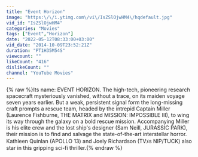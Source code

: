```yaml
---
title: "Event Horizon"
image: "https:\/\/i.ytimg.com\/vi\/IsZSlOjwHM4\/hqdefault.jpg"
vid_id: "IsZSlOjwHM4"
categories: "Movies"
tags: ["Event","Horizon"]
date: "2022-05-12T08:33:00+03:00"
vid_date: "2014-10-09T23:52:21Z"
duration: "PT1H35M54S"
viewcount: ""
likeCount: "416"
dislikeCount: ""
channel: "YouTube Movies"
---
```

{% raw %}Its name: EVENT HORIZON.  The high-tech, pioneering research spacecraft mysteriously vanished, without a trace, on its maiden voyage seven years earlier.  But a weak, persistent signal form the long-missing craft prompts a rescue team, headed by the intrepid Captain Miller (Laurence Fishburne, THE MATRIX and MISSION: IMPOSSIBLE III), to wing its way through the galaxy on a bold rescue mission.  Accompanying Miller is his elite crew and the lost ship's designer (Sam Neill, JURASSIC PARK), their mission is to find and salvage the state-of-the-art interstellar horror. Kathleen Quinlan (APOLLO 13) and Joely Richardson (TVﾒs NIP/TUCK) also star in this gripping sci-fi thriller.{% endraw %}
